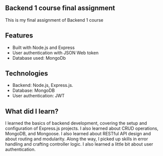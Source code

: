 ## Backend 1 course final assignment

This is my final assignment of Backend 1 course

## Features

  - Built with Node.js and Express
  - User authentication with JSON Web token
  - Database used: MongoDb

## Technologies

  - Backend: Node.js, Express.js.
  - Database: MongoDB
  - User authentication: JWT

## What did I learn? 

I learned the basics of backend development, covering the setup and configuration of Express.js projects. I also learned about CRUD operations, MongoDB, and Mongoose. I also learned about RESTful API design and about routing and modularity. Along the way, I picked up skills in error handling and crafting controller logic. I also learned a little bit about user authentication.
